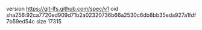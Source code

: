 version https://git-lfs.github.com/spec/v1
oid sha256:92ca7720ed909d71b2a02320736b66a2530c6db8bb35eda927a1fdf7b59ed54c
size 17315
